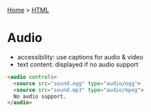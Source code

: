[Home](../../README.md) > [HTML](./README.md)

# Audio

<!-- TODO: audio caption -->

- accessibility: use captions for audio & video
- text content: displayed if no audio support

```html
<audio controls>
  <source src="sound.ogg" type="audio/ogg">
  <source src="sound.mp3" type="audio/mpeg">
  No audio support.
</audio>
```
